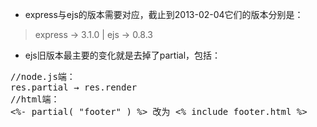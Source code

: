 * express与ejs的版本需要对应，截止到2013-02-04它们的版本分别是：
> express → 3.1.0 | ejs → 0.8.3   
* ejs旧版本最主要的变化就是去掉了partial，包括：
<pre>
//node.js端： 
res.partial → res.render  
//html端： 
&lt;%- partial( "footer" ) %&gt; 改为 &lt;% include footer.html %&gt;
</pre>